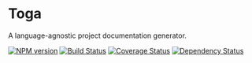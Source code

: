 # Toga

A language-agnostic project documentation generator.

[![NPM version](https://badge.fury.io/js/toga.png)](http://badge.fury.io/js/toga)
[![Build Status](https://travis-ci.org/togajs/toga.png?branch=master)](https://travis-ci.org/togajs/toga)
[![Coverage Status](https://coveralls.io/repos/togajs/toga/badge.png?branch=master)](https://coveralls.io/r/togajs/toga?branch=master)
[![Dependency Status](https://david-dm.org/togajs/toga.png?theme=shields.io)](https://david-dm.org/togajs/toga)
